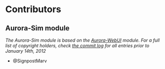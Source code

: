 # Contributors
## Aurora-Sim module

*The Aurora-Sim module is based on the [Aurora-WebUI](https://github.com/aurora-sim/Aurora-WebUI) module. For a full list of copyright holders, check [the commit log](https://github.com/aurora-sim/Aurora-WebUI/commits/master/AuroraService/addon-modules/AuroraWebUI/Modules/WebUIHandler.cs) for all entries prior to January 14th, 2012*

* @SignpostMarv